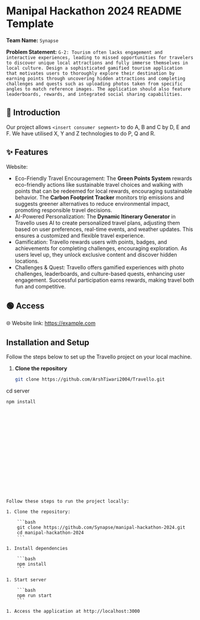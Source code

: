 # Manipal Hackathon 2024 README Template

**Team Name:** `Synapse`

**Problem Statement:** `G-2: Tourism often lacks engagement and interactive experiences, leading to missed opportunities for travelers to discover unique local attractions and fully immerse themselves in local culture. Design a sophisticated gamified tourism application that motivates users to thoroughly explore their destination by earning points through uncovering hidden attractions and completing challenges and quests such as uploading photos taken from specific angles to match reference images. The application should also feature leaderboards, rewards, and integrated social sharing capabilities.`

## 📜 Introduction

Our project allows `<insert consumer segment>` to do A, B and C by D, E and F. We have utilised X, Y and Z technologies to do P, Q and R.

## ✨ Features

Website:
- Eco-Friendly Travel Encouragement: The **Green Points System** rewards eco-friendly actions like sustainable travel choices and walking with points that can be redeemed for local rewards, encouraging sustainable behavior. The **Carbon Footprint Tracker** monitors trip emissions and suggests greener alternatives to reduce environmental impact, promoting responsible travel decisions.
- AI-Powered Personalization: The **Dynamic Itinerary Generator** in Travello uses AI to create personalized travel plans, adjusting them based on user preferences, real-time events, and weather updates. This ensures a customized and flexible travel experience.
- Gamification: Travello rewards users with points, badges, and achievements for completing challenges, encouraging exploration. As users level up, they unlock exclusive content and discover hidden locations.
- Challenges & Quest: Travello offers gamified experiences with photo challenges, leaderboards, and culture-based quests, enhancing user engagement. Successful participation earns rewards, making travel both fun and competitive.

## 🟢 Access

🌐 Website link: https://example.com






## Installation and Setup

Follow the steps below to set up the Travello project on your local machine.

1. **Clone the repository**
   ```bash
   git clone https://github.com/ArshTiwari2004/Travello.git

   ```
cd server

```
npm install


















Follow these steps to run the project locally:

1. Clone the repository:

    ```bash
    git clone https://github.com/Synapse/manipal-hackathon-2024.git
    cd manipal-hackathon-2024
    ```

1. Install dependencies

    ```bash
    npm install
    ```

1. Start server

    ```bash
    npm run start
    ```

1. Access the application at http://localhost:3000
